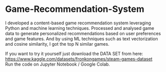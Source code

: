 # Game-Recommendation-System
I developed a content-based game recommendation system leveraging Python and machine learning techniques. Processed and analysed game data to generate personalized recommendations based on user preferences and game features. And by using ML techniques such as text vectorization and cosine similarity, I got the top N similar games.

If you want to try it yourself just download the DATA SET from here: https://www.kaggle.com/datasets/fronkongames/steam-games-dataset
Run the code on Jupyter Notebook / Google Colab.
